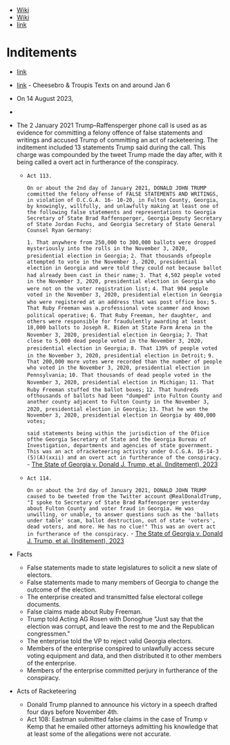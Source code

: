 - [Wiki](https://en.wikipedia.org/wiki/2020_Georgia_election_investigation)
- [Wiki](https://en.wikipedia.org/wiki/Georgia_election_racketeering_prosecution)
- [link](https://www.washingtonpost.com/documents/f11f75f3-4b90-45a9-a71b-5b5c1a90fc9e.pdf?itid=lk_interstitial_manual_4)
# Inditements
- [link](https://www.politico.com/f/?id=00000189-f730-dc32-ab89-f7fc1f760000)
- [link](https://www.lawforward.org/wp-content/uploads/2024/03/Chesebro-Troupis.pdf) - Cheesebro & Troupis Texts on and around Jan 6

- On 14 August 2023, 

-
- The 2 January 2021 Trump–Raffensperger phone call is used as as evidence for committing a felony offence of false statements and writings and accused Trump of committing an act of racketeering. The inditement included 13 statements Trump said during the call. This charge was compounded by the tweet Trump made the day after, with it being called a overt act in furtherance of the conspiracy.
	- `Act 113.`
	  
	  `On or about the 2nd day of January 2021, DONALD JOHN TRUMP committed the felony offense of FALSE STATEMENTS AND WRITINGS, in violation of O.C.G.A. 16- 10-20, in Fulton County, Georgia, by knowingly, willfully, and unlawfully making at least one of the following false statements and representations to Georgia Secretary of State Brad Raffensperger, Georgia Deputy Secretary of State Jordan Fuchs, and Georgia Secretary of State General Counsel Ryan Germany:`
	  
	  `1. That anywhere from 250,000 to 300,000 ballots were dropped mysteriously into the rolls in the November 3, 2020, presidential election in Georgia;`
	  `2. That thousands ofpeople attempted to vote in the November 3, 2020, presidential election in Georgia and were told they could not because ballot had already been cast in their name;`
	  `3. That 4,502 people voted in the November 3, 2020, presidential election in Georgia who were not on the voter registration list;`
	  `4. That 904 people voted in the November 3, 2020, presidential election in Georgia who were registered at an address that was post office box;`
	  `5. That Ruby Freeman was a.professional vote scammer and known political operative;`
	  `6. That Ruby Freeman, her daughter, and others were responsible for fraudulently awarding at least 18,000 ballots to Joseph R. Biden at State Farm Arena in the November 3, 2020, presidential election in Georgia;`
	  `7. That close to 5,000 dead people voted in the November 3, 2020, presidential election in Georgia;`
	  `8. That 139% of people voted in the November 3, 2020, presidential election in Detroit;`
	  `9. That 200,000 more votes were recorded than the number of people who voted in the November 3, 2020, presidential election in Pennsylvania;`
	  `10. That thousands of dead people voted in the November 3, 2020, presidential election in Michigan;`
	  `11. That Ruby Freeman stuffed the ballot boxes;`
	  `12. That hundreds ofthousands of ballots had been "dumped" into Fulton County and another county adjacent to Fulton County in the November 3, 2020, presidential election in Georgia;`
	  `13. That he won the November 3, 2020, presidential election in Georgia by 400,000 votes;`
	  
	  `said statements being within the jurisdiction of the Ofiice ofthe Georgia Secretary of State and the Georgia Bureau of Investigation, departments and agencies of state government. This was an act ofracketeering activity under O.C.G.A. 16-14-3 (5)(A)(xxii) and an overt act in furtherance of the conspiracy.` - [The State of Georgia v. Donald J. Trump, et al. (Inditement), 2023](https://d3i6fh83elv35t.cloudfront.net/static/2023/08/CRIMINAL-INDICTMENT-Trump-Fulton-County-GA.pdf)
	- `Act 114.`
	  
	  `On or about the 3rd day of January 2021, DONALD JOHN TRUMP caused to be tweeted from the Twitter account @RealDonaldTrump, "I spoke to Secretary of State Brad Raffensperger yesterday about Fulton County and voter fraud in Georgia. He was unwilling, or unable, to answer questions such as the 'ballots under table' scam, ballot destruction, out of state 'voters', dead voters, and more. He has no clue!" This was an overt act in furtherance of the conspiracy.` - [The State of Georgia v. Donald J. Trump, et al. (Inditement), 2023](https://d3i6fh83elv35t.cloudfront.net/static/2023/08/CRIMINAL-INDICTMENT-Trump-Fulton-County-GA.pdf)
- Facts
    - False statements made to state legislatures to solicit a new slate of electors.
    - False statements made to many members of Georgia to change the outcome of the election.
    - The enterprise created and transmitted false electoral college documents.
    - False claims made about Ruby Freeman.
    - Trump told Acting AG Rosen with Donoghue "Just say that the election was corrupt, and leave the rest to me and the Republican congressmen."
    - The enterprise told the VP to reject valid Georgia electors.
    - Members of the enterprise conspired to unlawfully access secure voting equipment and data, and then distributed it to other members of the enterprise.
    - Members of the enterprise committed perjury in furtherance of the conspiracy.
- Acts of Racketeering
    - Donald Trump planned to announce his victory in a speech drafted four days before November 4th.
    - Act 108: Eastman submitted false claims in the case of Trump v Kemp that he emailed other attorneys admitting his knowledge that at least some of the allegations were not accurate.